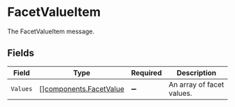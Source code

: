 # FacetValueItem

The FacetValueItem message.


## Fields

| Field                                                            | Type                                                             | Required                                                         | Description                                                      |
| ---------------------------------------------------------------- | ---------------------------------------------------------------- | ---------------------------------------------------------------- | ---------------------------------------------------------------- |
| `Values`                                                         | [][components.FacetValue](../../models/components/facetvalue.md) | :heavy_minus_sign:                                               | An array of facet values.                                        |